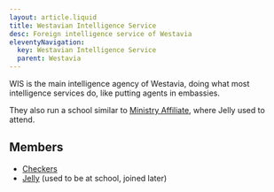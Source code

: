 ```yaml
---
layout: article.liquid
title: Westavian Intelligence Service
desc: Foreign intelligence service of Westavia
eleventyNavigation:
  key: Westavian Intelligence Service
  parent: Westavia
---
```


WIS is the main intelligence agency of Westavia, doing what most intelligence services do, like putting agents in embassies.

They also run a school similar to [Ministry Affiliate](/world/bauhinia/flower-city/ministry-affiliate/), where Jelly used to attend.

## Members

- [Checkers](/characters/checkers/)
- [Jelly](/characters/jelly/) (used to be at school, joined later)
